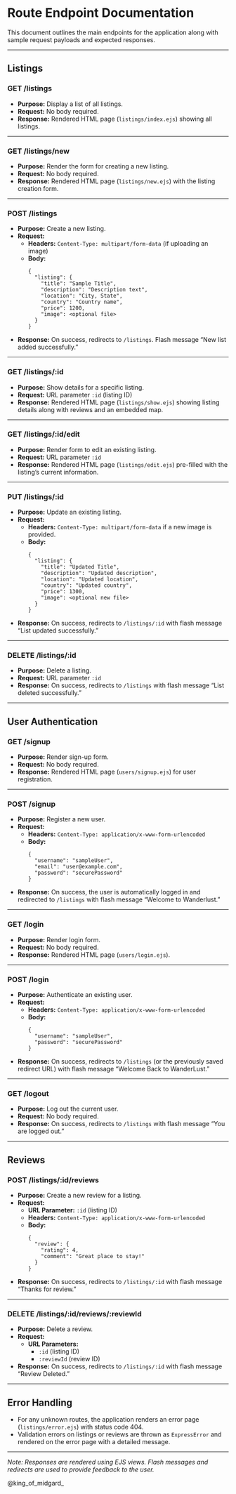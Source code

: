 # Route Endpoint Documentation

This document outlines the main endpoints for the application along with sample request payloads and expected responses.

---

## Listings

### GET /listings
- **Purpose:** Display a list of all listings.
- **Request:** No body required.
- **Response:** Rendered HTML page (`listings/index.ejs`) showing all listings.

---

### GET /listings/new
- **Purpose:** Render the form for creating a new listing.
- **Request:** No body required.
- **Response:** Rendered HTML page (`listings/new.ejs`) with the listing creation form.

---

### POST /listings
- **Purpose:** Create a new listing.
- **Request:**
  - **Headers:** `Content-Type: multipart/form-data` (if uploading an image)
  - **Body:** 
    ```
    {
      "listing": {
        "title": "Sample Title",
        "description": "Description text",
        "location": "City, State",
        "country": "Country name",
        "price": 1200,
        "image": <optional file>
      }
    }
    ```
- **Response:** On success, redirects to `/listings`. Flash message “New list added successfully.”

---

### GET /listings/:id
- **Purpose:** Show details for a specific listing.
- **Request:** URL parameter `:id` (listing ID)
- **Response:** Rendered HTML page (`listings/show.ejs`) showing listing details along with reviews and an embedded map.

---

### GET /listings/:id/edit
- **Purpose:** Render form to edit an existing listing.
- **Request:** URL parameter `:id`
- **Response:** Rendered HTML page (`listings/edit.ejs`) pre-filled with the listing’s current information.

---

### PUT /listings/:id
- **Purpose:** Update an existing listing.
- **Request:**
  - **Headers:** `Content-Type: multipart/form-data` if a new image is provided.
  - **Body:** 
    ```
    {
      "listing": {
        "title": "Updated Title",
        "description": "Updated description",
        "location": "Updated location",
        "country": "Updated country",
        "price": 1300,
        "image": <optional new file>
      }
    }
    ```
- **Response:** On success, redirects to `/listings/:id` with flash message “List updated successfully.”

---

### DELETE /listings/:id
- **Purpose:** Delete a listing.
- **Request:** URL parameter `:id`
- **Response:** On success, redirects to `/listings` with flash message “List deleted successfully.”

---

## User Authentication

### GET /signup
- **Purpose:** Render sign-up form.
- **Request:** No body required.
- **Response:** Rendered HTML page (`users/signup.ejs`) for user registration.

---

### POST /signup
- **Purpose:** Register a new user.
- **Request:**
  - **Headers:** `Content-Type: application/x-www-form-urlencoded`
  - **Body:** 
    ```
    {
      "username": "sampleUser",
      "email": "user@example.com",
      "password": "securePassword"
    }
    ```
- **Response:** On success, the user is automatically logged in and redirected to `/listings` with flash message “Welcome to Wanderlust.”

---

### GET /login
- **Purpose:** Render login form.
- **Request:** No body required.
- **Response:** Rendered HTML page (`users/login.ejs`).

---

### POST /login
- **Purpose:** Authenticate an existing user.
- **Request:**
  - **Headers:** `Content-Type: application/x-www-form-urlencoded`
  - **Body:** 
    ```
    {
      "username": "sampleUser",
      "password": "securePassword"
    }
    ```
- **Response:** On success, redirects to `/listings` (or the previously saved redirect URL) with flash message “Welcome Back to WanderLust.”

---

### GET /logout
- **Purpose:** Log out the current user.
- **Request:** No body required.
- **Response:** On success, redirects to `/listings` with flash message “You are logged out.”

---

## Reviews

### POST /listings/:id/reviews
- **Purpose:** Create a new review for a listing.
- **Request:**
  - **URL Parameter:** `:id` (listing ID)
  - **Headers:** `Content-Type: application/x-www-form-urlencoded`
  - **Body:** 
    ```
    {
      "review": {
        "rating": 4,
        "comment": "Great place to stay!"
      }
    }
    ```
- **Response:** On success, redirects to `/listings/:id` with flash message “Thanks for review.”

---

### DELETE /listings/:id/reviews/:reviewId
- **Purpose:** Delete a review.
- **Request:**
  - **URL Parameters:** 
     - `:id` (listing ID)
     - `:reviewId` (review ID)
- **Response:** On success, redirects to `/listings/:id` with flash message “Review Deleted.”

---

## Error Handling

- For any unknown routes, the application renders an error page (`listings/error.ejs`) with status code 404.
- Validation errors on listings or reviews are thrown as `ExpressError` and rendered on the error page with a detailed message.

---

*Note: Responses are rendered using EJS views. Flash messages and redirects are used to provide feedback to the user.*

@king_of_midgard_